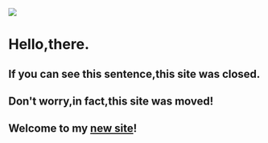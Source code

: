 ![](https://file.catp.cc/avatar.png)
# Hello,there.

## If you can see this sentence,this site was closed.

## Don't worry,in fact,this site was moved!

## Welcome to my [new site](https://catp.cc)!
